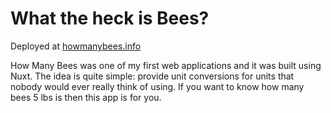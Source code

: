 # What the heck is Bees?

Deployed at [howmanybees.info](https://howmanybees.info)

How Many Bees was one of my first web applications and it was built using Nuxt. The idea is quite simple: provide unit conversions for units that nobody would ever really think of using. If you want to know how many bees 5 lbs is then this app is for you.
